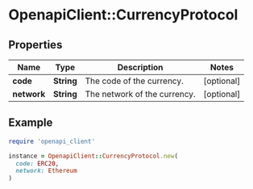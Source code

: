 # OpenapiClient::CurrencyProtocol

## Properties

| Name | Type | Description | Notes |
| ---- | ---- | ----------- | ----- |
| **code** | **String** | The code of the currency. | [optional] |
| **network** | **String** | The network of the currency. | [optional] |

## Example

```ruby
require 'openapi_client'

instance = OpenapiClient::CurrencyProtocol.new(
  code: ERC20,
  network: Ethereum
)
```

